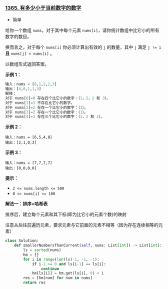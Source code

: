 ### [1365. 有多少小于当前数字的数字](https://leetcode.cn/problems/how-many-numbers-are-smaller-than-the-current-number/)

- 简单

给你一个数组 `nums`，对于其中每个元素 `nums[i]`，请你统计数组中比它小的所有数字的数目。

换而言之，对于每个 `nums[i]` 你必须计算出有效的 `j` 的数量，其中 `j` 满足 `j != i` **且** `nums[j] < nums[i]` 。

以数组形式返回答案。

**示例 1：**

```python
输入：nums = [8,1,2,2,3]
输出：[4,0,1,1,3]
解释： 
对于 nums[0]=8 存在四个比它小的数字：（1，2，2 和 3）。 
对于 nums[1]=1 不存在比它小的数字。
对于 nums[2]=2 存在一个比它小的数字：（1）。 
对于 nums[3]=2 存在一个比它小的数字：（1）。 
对于 nums[4]=3 存在三个比它小的数字：（1，2 和 2）。
```

**示例 2：**

```
输入：nums = [6,5,4,8]
输出：[2,1,0,3]
```

**示例 3：**

```
输入：nums = [7,7,7,7]
输出：[0,0,0,0]
```

**提示：**

- `2 <= nums.length <= 500`
- `0 <= nums[i] <= 100`

**解法一：排序+哈希表**

排序后，建立每个元素和其下标(即为比它小的元素个数)的映射

注意从后往前遍历元素，要求元素与它前面的元素不相等（因为存在连续相等的元素）

```python
class Solution:
    def smallerNumbersThanCurrent(self, nums: List[int]) -> List[int]:
        ls = sorted(nums)
        hm = {}
        for i in range(len(ls)-1, -1, -1):
            if i-1 >= 0 and ls[i-1] == ls[i]:
                continue
            hm[ls[i]] = hm.get(ls[i], 0) + i
        res = [hm[num] for num in nums]
        return res
```

